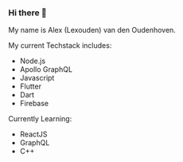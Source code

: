 ### Hi there 👋

My name is Alex (Lexouden) van den Oudenhoven.

My current Techstack includes:
- Node.js
- Apollo GraphQL
- Javascript
- Flutter
- Dart
- Firebase

Currently Learning:
- ReactJS
- GraphQL
- C++

<!--
**Lexouden/Lexouden** is a ✨ _special_ ✨ repository because its `README.md` (this file) appears on your GitHub profile.

Here are some ideas to get you started:

- 🔭 I’m currently working on ...
- 🌱 I’m currently learning ...
- 👯 I’m looking to collaborate on ...
- 🤔 I’m looking for help with ...
- 💬 Ask me about ...
- 📫 How to reach me: ...
- 😄 Pronouns: ...
- ⚡ Fun fact: ...
-->


